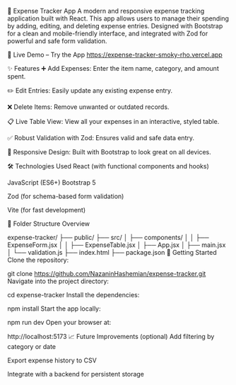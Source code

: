 💸 Expense Tracker App
A modern and responsive expense tracking application built with React. This app allows users to manage their spending by adding, editing, and deleting expense entries. Designed with Bootstrap for a clean and mobile-friendly interface, and integrated with Zod for powerful and safe form validation.

🔗 Live Demo – Try the App
https://expense-tracker-smoky-rho.vercel.app


✨ Features
➕ Add Expenses: Enter the item name, category, and amount spent.

✏️ Edit Entries: Easily update any existing expense entry.

❌ Delete Items: Remove unwanted or outdated records.

📋 Live Table View: View all your expenses in an interactive, styled table.

✅ Robust Validation with Zod: Ensures valid and safe data entry.

📱 Responsive Design: Built with Bootstrap to look great on all devices.

🛠 Technologies Used
React (with functional components and hooks)

JavaScript (ES6+)
Bootstrap 5

Zod (for schema-based form validation)

Vite (for fast development)

📁 Folder Structure Overview

expense-tracker/
├── public/
├── src/
│   ├── components/
│   │   ├── ExpenseForm.jsx
│   │   ├── ExpenseTable.jsx
│   ├── App.jsx
│   ├── main.jsx
│   └── validation.js
├── index.html
├── package.json
🚀 Getting Started
Clone the repository:

git clone https://github.com/NazaninHashemian/expense-tracker.git
Navigate into the project directory:


cd expense-tracker
Install the dependencies:

npm install
Start the app locally:

npm run dev
Open your browser at:

http://localhost:5173
📈 Future Improvements (optional)
Add filtering by category or date

Export expense history to CSV

Integrate with a backend for persistent storage

